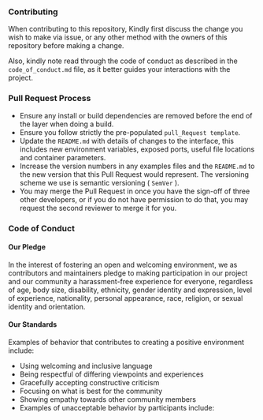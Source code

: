 ### Contributing
When contributing to this repository, Kindly first discuss the change you wish to make via issue, or any other method with the owners of this repository before making a change.

Also, kindly note read through the code of conduct as described in the `code_of_conduct.md` file, as it better guides your interactions with the project.

### Pull Request Process
- Ensure any install or build dependencies are removed before the end of the layer when doing a build.
- Ensure you follow strictly the pre-populated `pull_Request template`.
- Update the `README.md` with details of changes to the interface, this includes new environment variables, exposed ports, useful file locations and container parameters.
- Increase the version numbers in any examples files and the `README.md` to the new version that this Pull Request would represent. The versioning scheme we use is  semantic versioning ( `SemVer` ).
- You may merge the Pull Request in once you have the sign-off of three other developers, or if you do not have permission to do that, you may request the second reviewer to merge it for you.

### Code of Conduct
#### Our Pledge
In the interest of fostering an open and welcoming environment, we as contributors and maintainers pledge to making participation in our project and our community a harassment-free experience for everyone, regardless of age, body size, disability, ethnicity, gender identity and expression, level of experience, nationality, personal appearance, race, religion, or sexual identity and orientation.

#### Our Standards
Examples of behavior that contributes to creating a positive environment include:

- Using welcoming and inclusive language
- Being respectful of differing viewpoints and experiences
- Gracefully accepting constructive criticism
- Focusing on what is best for the community
- Showing empathy towards other community members
- Examples of unacceptable behavior by participants include:
